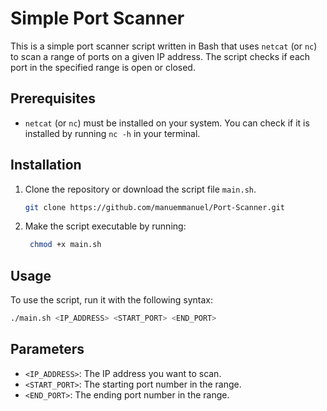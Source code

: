 # Simple Port Scanner

This is a simple port scanner script written in Bash that uses `netcat` (or `nc`) to scan a range of ports on a given IP address. The script checks if each port in the specified range is open or closed.

## Prerequisites

- `netcat` (or `nc`) must be installed on your system. You can check if it is installed by running `nc -h` in your terminal.

## Installation
1. Clone the repository or download the script file `main.sh`.
   
   ```bash
   git clone https://github.com/manuemmanuel/Port-Scanner.git
   ```
2. Make the script executable by running:
   
   ```bash
    chmod +x main.sh
    ```
## Usage
To use the script, run it with the following syntax:
```bash
./main.sh <IP_ADDRESS> <START_PORT> <END_PORT> 
```

## Parameters
- `<IP_ADDRESS>`: The IP address you want to scan.
- `<START_PORT>`: The starting port number in the range.
- `<END_PORT>`: The ending port number in the range.
